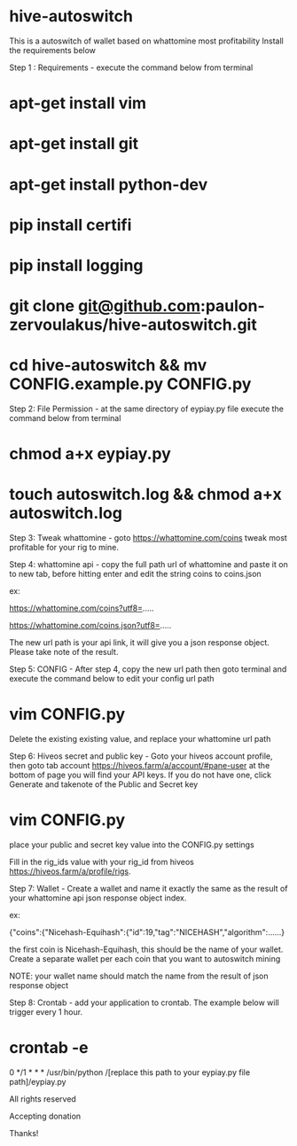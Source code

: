 # hive-autoswitch

This is a autoswitch of wallet based on whattomine most profitability
Install the requirements below

Step 1 : Requirements - execute the command below from terminal

# apt-get install vim

# apt-get install git

# apt-get install python-dev

# pip install certifi

# pip install logging

# git clone git@github.com:paulon-zervoulakus/hive-autoswitch.git

# cd hive-autoswitch && mv CONFIG.example.py CONFIG.py

Step 2: File Permission - at the same directory of eypiay.py file execute the command below from terminal

# chmod a+x eypiay.py

# touch autoswitch.log && chmod a+x autoswitch.log

Step 3: Tweak whattomine - goto https://whattomine.com/coins tweak most profitable for your rig to mine. 

Step 4: whattomine api - copy the full path url of whattomine and paste it on to new tab, before hitting enter and edit the string coins to coins.json

ex: 

  https://whattomine.com/coins?utf8=.....
  
  https://whattomine.com/coins.json?utf8=.....

The new url path is your api link, it will give you a json response object. Please take note of the result.

Step 5: CONFIG - After step 4, copy the new url path then goto terminal and execute the command below to edit your config url path

# vim CONFIG.py

Delete the existing existing value, and replace your whattomine url path 

Step 6: Hiveos secret and public key - Goto your hiveos account profile, then goto tab account https://hiveos.farm/a/account/#pane-user at the bottom of page you will find your API keys. If you do not have one, click Generate and takenote of the Public and Secret key

# vim CONFIG.py

place your public and secret key value into the CONFIG.py settings

Fill in the rig_ids value with your rig_id from hiveos https://hiveos.farm/a/profile/rigs. 

Step 7: Wallet - Create a wallet and name it exactly the same as the result of your whattomine api json response object index.

ex: 

  {"coins":{"Nicehash-Equihash":{"id":19,"tag":"NICEHASH","algorithm":......}
  
the first coin is Nicehash-Equihash, this should be the name of your wallet. Create a separate wallet per each coin that you want to autoswitch mining

NOTE: your wallet name should match the name from the result of json response object

Step 8: Crontab - add your application to crontab. The example below will trigger every 1 hour.

# crontab -e 

0 */1 * * * /usr/bin/python /[replace this path to your eypiay.py file path]/eypiay.py

All rights reserved

Accepting donation

Thanks!
